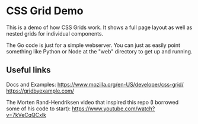 # CSS Grid Demo

This is a demo of how CSS Grids work. It shows a full page layout as well as nested grids for individual components.

The Go code is just for a simple webserver. You can just as easily point something like Python or Node at the "web" directory to get up and running.

## Useful links

Docs and Examples:
https://www.mozilla.org/en-US/developer/css-grid/
https://gridbyexample.com/

The Morten Rand-Hendriksen video that inspired this repo (I borrowed some of his code to start):
https://www.youtube.com/watch?v=7kVeCqQCxlk
